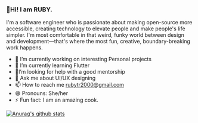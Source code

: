 ### 👋Hi! I am RUBY.
I'm a software engineer who is passionate about making open-source more accessible, creating technology to elevate people and make people's life simpler.
I'm most comfortable in that weird, funky world between design and development—that's where the most fun, creative, boundary-breaking work happens.
- 🔭 I’m currently working on interesting Personal projects
- 🌱 I’m currently learning Flutter 
- 🤔I’m looking for help with a good mentorship  
- 💬 Ask me about UI/UX designing
- 📫 How to reach me rubytr2000@gmail.com
- 😄 Pronouns: She/her
- ⚡ Fun fact: I am an amazing cook.


[![Anurag's github stats](https://github-readme-stats.vercel.app/api?username=Ruby24TR)](https://github.com/anuraghazra/github-readme-stats)
